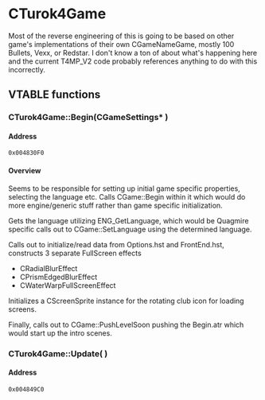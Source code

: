# CTurok4Game

Most of the reverse engineering of this is going to be based on other game's implementations of their own CGameNameGame, mostly 100 Bullets, Vexx, or Redstar.
I don't know a ton of about what's happening here and the current T4MP_V2 code probably references anything to do with this incorrectly.

## VTABLE functions

### CTurok4Game::Begin(CGameSettings* )
#### Address
    0x004830F0

#### Overview

Seems to be responsible for setting up initial game specific properties, selecting the language etc. Calls CGame::Begin within it which would do more engine/generic stuff rather than game specific initialization.

Gets the language utilizing ENG_GetLanguage, which would be Quagmire specific calls out to CGame::SetLanguage using the determined language.

Calls out to initialize/read data from Options.hst and FrontEnd.hst, constructs 3 separate FullScreen effects
- CRadialBlurEffect
- CPrismEdgedBlurEffect
- CWaterWarpFullScreenEffect

Initializes a CScreenSprite instance for the rotating club icon for loading screens.

Finally, calls out to CGame::PushLevelSoon pushing the Begin.atr which would start up the intro scenes.

### CTurok4Game::Update( )

#### Address
    0x004849C0
